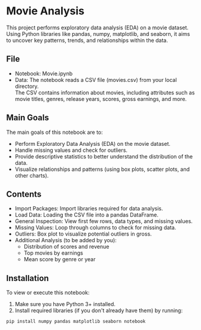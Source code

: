 # Movie Analysis

This project performs exploratory data analysis (EDA) on a movie dataset.  
Using Python libraries like pandas, numpy, matplotlib, and seaborn, it aims to uncover key patterns, trends, and relationships within the data.

## File

- Notebook: Movie.ipynb
- Data: The notebook reads a CSV file (movies.csv) from your local directory.  
  The CSV contains information about movies, including attributes such as movie titles, genres, release years, scores, gross earnings, and more.

## Main Goals

The main goals of this notebook are to:

- Perform Exploratory Data Analysis (EDA) on the movie dataset.
- Handle missing values and check for outliers.
- Provide descriptive statistics to better understand the distribution of the data.
- Visualize relationships and patterns (using box plots, scatter plots, and other charts).

## Contents

- Import Packages: Import libraries required for data analysis.
- Load Data: Loading the CSV file into a pandas DataFrame.
- General Inspection: View first few rows, data types, and missing values.
- Missing Values: Loop through columns to check for missing data.
- Outliers: Box plot to visualize potential outliers in gross.
- Additional Analysis (to be added by you):
  - Distribution of scores and revenue
  - Top movies by earnings
  - Mean score by genre or year

## Installation

To view or execute this notebook:

1. Make sure you have Python 3+ installed.
2. Install required libraries (if you don't already have them) by running: 

```bash
pip install numpy pandas matplotlib seaborn notebook

